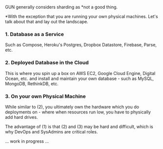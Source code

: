 GUN generally considers sharding as *not a good thing.

*With the exception that you are running your own physical machines. Let's talk about that and lay out the landscape.

### 1. Database as a Service
Such as Compose, Heroku's Postgres, Dropbox Datastore, Firebase, Parse, etc.

### 2. Deployed Database in the Cloud
This is where you spin up a box on AWS EC2, Google Cloud Engine, Digital Ocean, etc. and install and maintain your own database - such as MySQL, MongoDB, RethinkDB, etc.

### 3. On your own Physical Machine
While similar to (2), you ultimately own the hardware which you do deployments on - where when resources run low, you have to physically add hard drives.

The advantage of (1) is that (2) and (3) may be hard and difficult, which is why DevOps and SysAdmins are critical roles.

... work in progress ...
